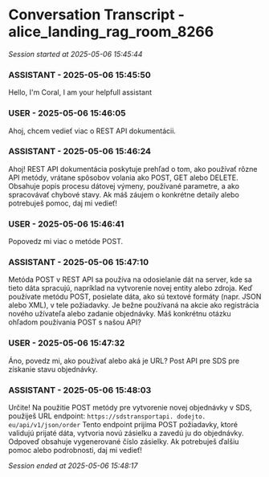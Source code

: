# Conversation Transcript - alice_landing_rag_room_8266

*Session started at 2025-05-06 15:45:44*

### ASSISTANT - 2025-05-06 15:45:50

Hello, I'm Coral, I am your helpfull assistant

### USER - 2025-05-06 15:46:05

Ahoj, chcem vedieť viac o REST API dokumentácii.

### ASSISTANT - 2025-05-06 15:46:24

Ahoj! REST API dokumentácia poskytuje prehľad o tom, ako používať rôzne API metódy, vrátane spôsobov volania ako POST, GET alebo DELETE. Obsahuje popis procesu dátovej výmeny, používané parametre, a ako spracovávať chybové stavy. Ak máš záujem o konkrétne detaily alebo potrebuješ pomoc, daj mi vedieť!

### USER - 2025-05-06 15:46:41

Popovedz mi viac o metóde POST.

### ASSISTANT - 2025-05-06 15:47:10

Metóda POST v REST API sa používa na odosielanie dát na server, kde sa tieto dáta spracujú, napríklad na vytvorenie novej entity alebo zdroja. Keď používate metódu POST, posielate dáta, ako sú textové formáty (napr. JSON alebo XML), v tele požiadavky. Je bežne používaná na akcie ako registrácia nového užívateľa alebo zadanie objednávky. Máš konkrétnu otázku ohľadom používania POST s našou API?

### USER - 2025-05-06 15:47:32

Áno, povedz mi, ako používať alebo aká je URL? Post API pre SDS pre získanie stavu objednávky.

### ASSISTANT - 2025-05-06 15:48:03

Určite! Na použitie POST metódy pre vytvorenie novej objednávky v SDS, použiješ URL endpoint:  ``` https://sdstransportapi. dodejto. eu/api/v1/json/order ```  Tento endpoint prijíma POST požiadavky, ktoré validujú prijaté dáta, vytvoria novú zásielku a zavedú ju do objednávky. Odpoveď obsahuje vygenerované číslo zásielky. Ak potrebuješ ďalšiu pomoc alebo podrobnosti, daj mi vedieť!

*Session ended at 2025-05-06 15:48:17*
